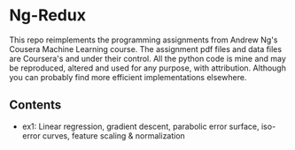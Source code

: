 # Ng-Redux

This repo reimplements the programming assignments from Andrew Ng's Cousera Machine Learning course. The assignment pdf files and data files are Coursera's and under their control. All the python code is mine and may be reproduced, altered and used for any purpose, with attribution. Although you can probably find more efficient implementations elsewhere.

## Contents
- ex1: Linear regression, gradient descent, parabolic error surface, iso-error curves, feature scaling & normalization
